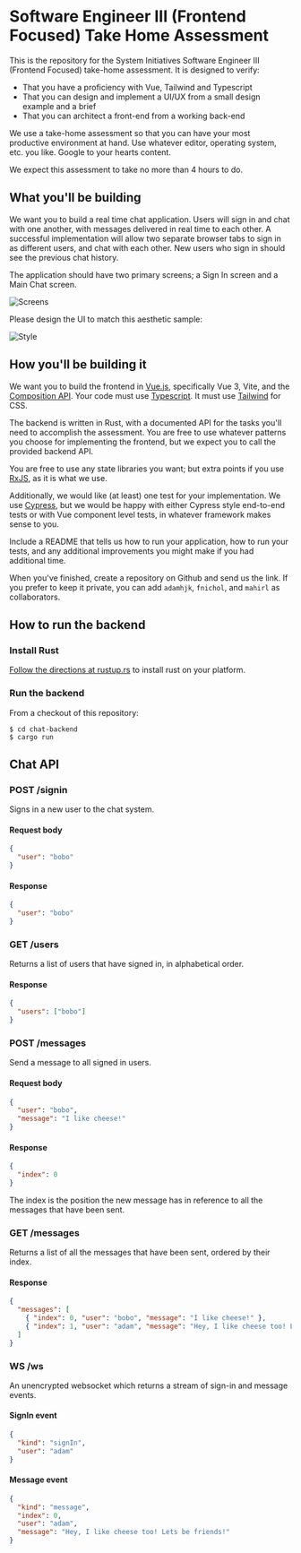 # Software Engineer III (Frontend Focused) Take Home Assessment 

This is the repository for the System Initiatives Software Engineer III (Frontend Focused) take-home assessment. It is designed to verify:

* That you have a proficiency with Vue, Tailwind and Typescript
* That you can design and implement a UI/UX from a small design example and a brief
* That you can architect a front-end from a working back-end

We use a take-home assessment so that you can have your most productive
environment at hand. Use whatever editor, operating system, etc. you like.
Google to your hearts content.

We expect this assessment to take no more than 4 hours to do.

## What you'll be building

We want you to build a real time chat application. Users will sign in and chat with one another, with messages delivered in 
real time to each other. A successful implementation will allow two separate browser tabs to sign in as different users, and 
chat with each other. New users who sign in should see the previous chat history.

The application should have two primary screens; a Sign In screen and a Main Chat screen.

![Screens](./screens.png)

Please design the UI to match this aesthetic sample:

![Style](./style.png)

## How you'll be building it

We want you to build the frontend in [Vue.js](http://vuejs.org), specifically
Vue 3, Vite, and the [Composition API](https://v3.vuejs.org/guide/composition-api-introduction.html). Your code
must use [Typescript](http://typescriptlang.org). It must use [Tailwind](http://tailwindcss.com) for CSS.

The backend is written in Rust, with a documented API for the tasks you'll need to accomplish the assessment.
You are free to use whatever patterns you choose for implementing the frontend, but we expect you to call the
provided backend API. 

You are free to use any state libraries you want; but extra points if you use [RxJS](https://rxjs.dev/), as
it is what we use.

Additionally, we would like (at least) one test for your implementation. We use [Cypress](https://cypress.io), but
we would be happy with either Cypress style end-to-end tests or with Vue component level tests, in whatever framework
makes sense to you.

Include a README that tells us how to run your application, how to run your tests, and any additional improvements
you might make if you had additional time.

When you've finished, create a repository on Github and send us the link. If you prefer to keep it private,
you can add `adamhjk`, `fnichol`, and `mahirl` as collaborators. 

## How to run the backend

### Install Rust

[Follow the directions at rustup.rs](https://rustup.rs) to install rust on your platform.

### Run the backend

From a checkout of this repository:

```
$ cd chat-backend
$ cargo run
```

## Chat API

### POST /signin

Signs in a new user to the chat system.

#### Request body

```json
{
  "user": "bobo"
}
```

#### Response
```json
{
  "user": "bobo"
}
```

### GET /users

Returns a list of users that have signed in, in alphabetical order.

#### Response

```json
{
  "users": ["bobo"]
}
```

### POST /messages

Send a message to all signed in users.

#### Request body

```json
{
  "user": "bobo",
  "message": "I like cheese!"
}
```

#### Response

```json
{
  "index": 0
}
```

The index is the position the new message has in reference to all the messages that have been sent.

### GET /messages

Returns a list of all the messages that have been sent, ordered by their index.

#### Response

```json
{
  "messages": [
    { "index": 0, "user": "bobo", "message": "I like cheese!" },
    { "index": 1, "user": "adam", "message": "Hey, I like cheese too! Lets be friends!" }
  ]
}
```

### WS /ws

An unencrypted websocket which returns a stream of sign-in and message events.

#### SignIn event

```json
{ 
  "kind": "signIn", 
  "user": "adam" 
}
```

#### Message event

```json
{ 
  "kind": "message", 
  "index": 0, 
  "user": "adam", 
  "message": "Hey, I like cheese too! Lets be friends!" 
}
```

